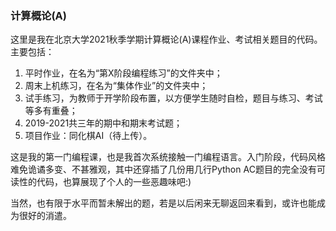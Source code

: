 ### 计算概论(A)
这里是我在北京大学2021秋季学期计算概论(A)课程作业、考试相关题目的代码。主要包括：

1) 平时作业，在名为“第X阶段编程练习”的文件夹中；
2) 周末上机练习，在名为“集体作业”的文件夹中；
3) 试手练习，为教师于开学阶段布置，以方便学生随时自检，题目与练习、考试等多有重叠；
4) 2019-2021共三年的期中和期末考试题；
5) 项目作业：同化棋AI（待上传）。

这是我的第一门编程课，也是我首次系统接触一门编程语言。入门阶段，代码风格难免诡谲多变、不甚雅观，其中还穿插了几份用几行Python AC题目的完全没有可读性的代码，也算展现了个人的一些恶趣味吧:)

当然，也有限于水平而暂未解出的题，若是以后闲来无聊返回来看到，或许也能成为很好的消遣。
